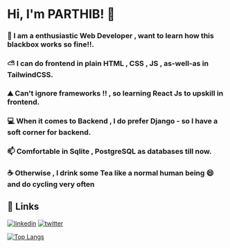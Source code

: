 # Hi, I'm PARTHIB! 👋

### 👦 I am a enthusiastic Web Developer , want to learn how this blackbox works so fine!!.
### ⛅ I can do frontend in plain HTML , CSS , JS , as-well-as in TailwindCSS.
### ⛰️ Can't ignore frameworks !! , so learning React Js to upskill in frontend.
### 💻 When it comes to Backend , I do prefer Django - so I have a soft corner for backend.
### 📫 Comfortable in Sqlite , PostgreSQL as databases till now.
### ☕ Otherwise , I drink some Tea like a normal human being 😄 and do cycling very often




## 🎷 Links
[![linkedin](https://img.shields.io/badge/linkedin-0A66C2?style=for-the-badge&logo=linkedin&logoColor=white)](https://www.linkedin.com/in/parthib-kumar-deb-a438a6234/)
[![twitter](https://img.shields.io/badge/twitter-white?style=for-the-badge&logo=twitter&logoColor=black)](https://twitter.com/parthib_deb23)

[![Top Langs](https://github-readme-stats.vercel.app/api/top-langs/?username=PARTHIB-DEB&layout=pie)](https://github.com/PARTHIB-FRB/github-readme-stats)
